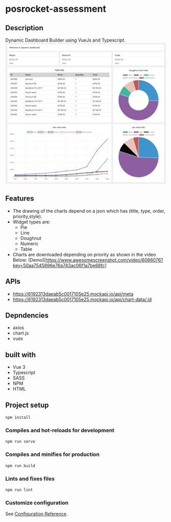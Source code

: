 # posrocket-assessment

## Description
Dynamic Dashboard Builder using VueJs and Typescript.
![Dashboard](./screenshots/screenshot1.png)

## Features
- The drawing of the charts depend on a json which has (title, type, order, priority,style).
- Widget types are:
    - Pie
    - Line
    - Doughnut
    - Numeric
    - Table
- Charts are downloaded depending on priority as shown in the video Below:
[Demo][https://www.awesomescreenshot.com/video/6066076?key=50aa7545896e76a743ac06f1a7be68fc]

## APIs
- https://6192313daeab5c0017105e25.mockapi.io/api/meta
- https://6192313daeab5c0017105e25.mockapi.io/api/chart-data/:id

## Depndencies
- axios
- chart.js
- vuex

## built with
- Vue 3
- Typescript
- SASS
- NPM
- HTML

## Project setup
```
npm install
```

### Compiles and hot-reloads for development
```
npm run serve
```

### Compiles and minifies for production
```
npm run build
```

### Lints and fixes files
```
npm run lint
```

### Customize configuration
See [Configuration Reference](https://cli.vuejs.org/config/).
